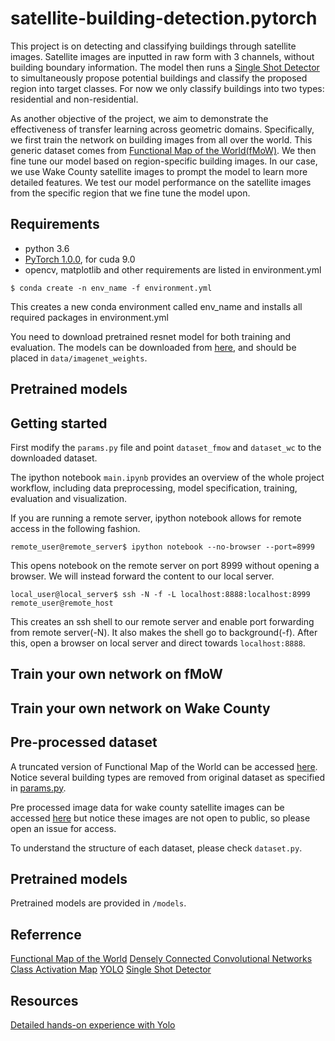 # satellite-building-detection.pytorch

This project is on detecting and classifying buildings through satellite images. Satellite images are inputted in raw form with 3 channels, without building boundary information. The model then runs a [Single Shot Detector](https://arxiv.org/abs/1512.02325) to simultaneously propose potential buildings and classify the proposed region into target classes. For now we only classify buildings into two types: residential and non-residential. 

As another objective of the project, we aim to demonstrate the effectiveness of transfer learning across geometric domains. Specifically, we first train the network on building images from all over the world. This generic dataset comes from [Functional Map of the World(fMoW)](https://arxiv.org/abs/1711.07846). We then fine tune our model based on region-specific building images. In our case, we use Wake County satellite images to prompt the model to learn more detailed features. We test our model performance on the satellite images from the specific region that we fine tune the model upon. 

## Requirements
- python 3.6 
- [PyTorch 1.0.0](https://pytorch.org/), for cuda 9.0
- opencv, matplotlib and other requirements are listed in environment.yml

```
$ conda create -n env_name -f environment.yml
```
This creates a new conda environment called env_name and installs all required packages in environment.yml


You need to download pretrained resnet model for both training and evaluation. The models can be downloaded from [here](https://drive.google.com/open?id=0B7fNdx_jAqhtbVYzOURMdDNHSGM), and should be placed in `data/imagenet_weights`.

## Pretrained models 


## Getting started 
First modify the `params.py` file and point `dataset_fmow` and `dataset_wc` to the downloaded dataset. 

The ipython notebook `main.ipynb` provides an overview of the whole project workflow, including data preprocessing, model specification, training, evaluation and visualization. 

If you are running a remote server, ipython notebook allows for remote access in the following fashion.
```
remote_user@remote_server$ ipython notebook --no-browser --port=8999
```
This opens notebook on the remote server on port 8999 without opening a browser. We will instead forward the content to our local server. 

```
local_user@local_server$ ssh -N -f -L localhost:8888:localhost:8999 remote_user@remote_host
```
This creates an ssh shell to our remote server and enable port forwarding from remote server(-N). It also makes the shell go to background(-f). 
After this, open a browser on local server and direct towards `localhost:8888`. 


## Train your own network on fMoW

## Train your own network on Wake County 


## Pre-processed dataset
A truncated version of Functional Map of the World can be accessed [here](https://drive.google.com/open?id=1sdcxiBlFWmbixkP-gSfXJUlSDNWXcHlR). Notice several building types are removed from original dataset as specified in [params.py](https://github.com/YuansongFeng/satellite-building-detection.pytorch/blob/master/params.py#L28-L92). 

Pre processed image data for wake county satellite images can be accessed [here](https://drive.google.com/file/d/1pEBzcPyIl1O2My8IO-E1nndHb7dTFZXD/view?usp=sharing) but notice these images are not open to public, so please open an issue for access. 

To understand the structure of each dataset, please check `dataset.py`. 

## Pretrained models
Pretrained models are provided in `/models`. 


## Referrence
[Functional Map of the World](https://arxiv.org/abs/1711.07846)
[Densely Connected Convolutional Networks](https://arxiv.org/abs/1608.06993)
[Class Activation Map](http://cnnlocalization.csail.mit.edu/Zhou_Learning_Deep_Features_CVPR_2016_paper.pdf)
[YOLO](https://arxiv.org/abs/1506.02640)
[Single Shot Detector](https://arxiv.org/abs/1512.02325)

## Resources
[Detailed hands-on experience with Yolo](https://blog.paperspace.com/how-to-implement-a-yolo-object-detector-in-pytorch/)
